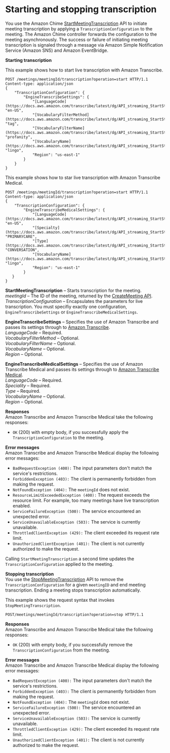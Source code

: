 # Starting and stopping transcription<a name="initiate-transcription"></a>

You use the Amazon Chime [StartMeetingTranscription](https://docs.aws.amazon.com/chime/latest/APIReference/API_StartMeetingTranscription.html) API to initiate meeting transcription by applying a `TranscriptionConfiguration` to the meeting\. The Amazon Chime controller forwards the configuration to the meeting asynchronously\. The success or failure of initiating meeting transcription is signaled through a message via Amazon Simple Notification Service \(Amazon SNS\) and Amazon EventBridge\.

**Starting transcription**  


This example shows how to start live transcription with Amazon Transcribe\.

```
POST /meetings/meetingId/transcription?operation=start HTTP/1.1 
Content-type: application/json
{
    "TranscriptionConfiguration": {
        "EngineTranscribeSettings": {
            "[LanguageCode](https://docs.aws.amazon.com/transcribe/latest/dg/API_streaming_StartStreamTranscription.html#API_streaming_StartStreamTranscription_ResponseSyntax)": "en-US",  
            "[VocabularyFilterMethod](https://docs.aws.amazon.com/transcribe/latest/dg/API_streaming_StartStreamTranscription.html#API_streaming_StartStreamTranscription_ResponseSyntax)": "tag",
            "[VocabularyFilterName](https://docs.aws.amazon.com/transcribe/latest/dg/API_streaming_StartStreamTranscription.html#API_streaming_StartStreamTranscription_RequestSyntax)": "profanity",
            "[VocabularyName](https://docs.aws.amazon.com/transcribe/latest/dg/API_streaming_StartStreamTranscription.html#API_streaming_StartStreamTranscription_RequestSyntax)": "lingo",
            "Region": "us-east-1"
        }
    }
}
```

This example shows how to star live transcription with Amazon Transcribe Medical\.

```
POST /meetings/meetingId/transcription?operation=start HTTP/1.1 
Content-type: application/json
{  
    "TranscriptionConfiguration": {
        "EngineTranscribeMedicalSettings": {
            "[LanguageCode](https://docs.aws.amazon.com/transcribe/latest/dg/API_streaming_StartStreamTranscription.html#API_streaming_StartStreamTranscription_ResponseSyntax)": "en-US",
            "[Specialty](https://docs.aws.amazon.com/transcribe/latest/dg/API_streaming_StartStreamTranscription.html#API_streaming_StartStreamTranscription_RequestSyntax)": "PRIMARYCARE",
            "[Type](https://docs.aws.amazon.com/transcribe/latest/dg/API_streaming_StartStreamTranscription.html#API_streaming_StartStreamTranscription_RequestSyntax)": "CONVERSATION",
            "[VocabularyName](https://docs.aws.amazon.com/transcribe/latest/dg/API_streaming_StartStreamTranscription.html#API_streaming_StartStreamTranscription_RequestSyntax)": "lingo",
            "Region": "us-east-1"
        }
   }
}
```

**StartMeetingTranscription** – Starts transcription for the meeting\.  
*meetingId* – The ID of the meeting, returned by the [CreateMeeting API](https://docs.aws.amazon.com/chime/latest/APIReference/API_CreateMeeting.html#API_CreateMeeting_ResponseSyntax)\.  
*TranscriptionConfiguration* – Encapsulates the parameters for live transcription\. You must specifiy exactly one configuration, `EngineTranscribeSettings` or `EngineTranscribeMedicalSettings`\.

**EngineTranscribeSettings** – Specifies the use of Amazon Transcribe and passes its settings through to [ Amazon Transcribe](https://docs.aws.amazon.com/transcribe/latest/dg/API_streaming_StartStreamTranscription.html#API_streaming_StartStreamTranscription_RequestParameters)\.  
*LanguageCode* – Required\.  
*VocabularyFilterMethod* – Optional\.  
*VocabularyFilterName* – Optional\.  
*VocabularyName* – Optional\.  
*Region* – Optional\.

**EngineTranscribeMedicalSettings** – Specifies the use of Amazon Transcribe Medical and passes its settings through to [ Amazon Transcribe Medical](https://docs.aws.amazon.com/transcribe/latest/dg/API_streaming_StartMedicalStreamTranscription.html#API_streaming_StartMedicalStreamTranscription_RequestParameters)\.   
*LanguageCode* – Required\.  
*Speciality* – Required\.  
*Type* – Required\.  
*VocabularyName* – Optional\.  
*Region* – Optional\.

**Responses**  
Amazon Transcribe and Amazon Transcribe Medical take the following responses:
+ `OK` \(200\) with empty body, if you successfully apply the `TranscriptionConfiguration` to the meeting\.

**Error messages**  
Amazon Transcribe and Amazon Transcribe Medical display the following error messages:
+ `BadRequestException (400):` The input parameters don't match the service's restrictions\.
+ `ForbiddenException (403):` The client is permanently forbidden from making the request\.
+ `NotFoundException (404):` The `meetingId` does not exist\.
+ `ResourceLimitExceededException (400):` The request exceeds the resource limit\. For example, too many meetings have live transcription enabled\.
+ `ServiceFailureException (500):` The service encountered an unexpected error\.
+ `ServiceUnavailableException (503):` The service is currently unavailable\.
+ `ThrottledClientException (429):` The client exceeded its request rate limit\.
+ `UnauthorizedClientException (401):` The client is not currently authorized to make the request\.

Calling `StartMeetingTranscription` a second time updates the `TranscriptionConfiguration` applied to the meeting\.

**Stopping transcription**  
You use the [StopMeetingTranscription](https://docs.aws.amazon.com/chime/latest/APIReference/API_StopMeetingTranscription.html) API to remove the `TranscriptionConfiguration` for a given `meetingID` and end meeting transcription\. Ending a meeting stops transcription automatically\.

This example shows the request syntax that invokes `StopMeetingTranscription`\.

```
POST/meetings/meetingId/transcription?operation=stop HTTP/1.1
```

**Responses**  
Amazon Transcribe and Amazon Transcribe Medical take the following responses:
+ `OK` \(200\) with empty body, if you successfully remove the `TranscriptionConfiguration` from the meeting\.

**Error messages**  
Amazon Transcribe and Amazon Transcribe Medical display the following error messages:
+ `BadRequestException (400):` The input parameters don't match the service's restrictions\.
+ `ForbiddenException (403):` The client is permanently forbidden from making the request\.
+ `NotFoundException (404):` The `meetingId` does not exist\.
+ `ServiceFailureException (500):` The service encountered an unexpected error\.
+ `ServiceUnavailableException (503):` The service is currently unavailable\.
+ `ThrottledClientException (429):` The client exceeded its request rate limit\.
+ `UnauthorizedClientException (401):` The client is not currently authorized to make the request\.